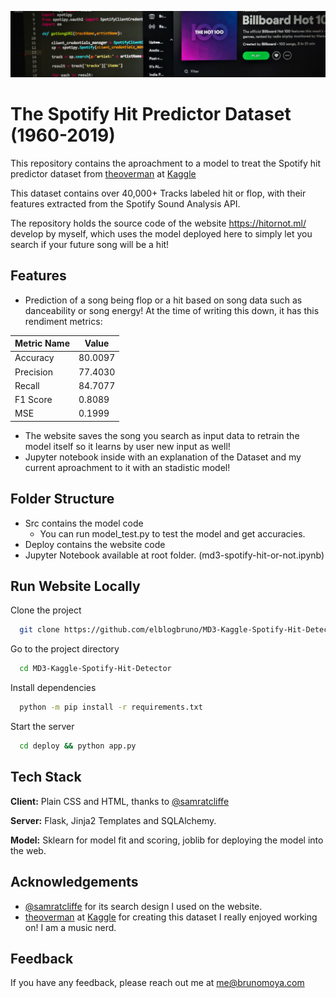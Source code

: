 
![Logo](dataset-cover.jpg)

    
# The Spotify Hit Predictor Dataset (1960-2019)

This repository contains the aproachment to a model to treat the Spotify
hit predictor dataset from [theoverman](https://www.kaggle.com/theoverman) at [Kaggle](https://www.kaggle.com/theoverman/the-spotify-hit-predictor-dataset)

This dataset contains over 40,000+ Tracks labeled hit or flop, with their features extracted from the Spotify Sound Analysis API.

The repository holds the source code of the website https://hitornot.ml/ develop by myself, which uses the model deployed here to simply let you search if your future song will be a hit!



## Features

- Prediction of a song being flop or a hit based on song data such as danceability or song energy! At the time of writing this down, it has this rendiment metrics:
    
| Metric Name | Value |
| ------------- | ------------- |
| Accuracy | 80.0097  |
| Precision  | 77.4030  |
| Recall  | 84.7077  |
| F1 Score  | 0.8089  |
| MSE  | 0.1999  |

        
- The website saves the song you search as input data to retrain the model itself so it learns by user new input as well!
- Jupyter notebook inside with an explanation of the Dataset and my current aproachment to it with an stadistic model!

## Folder Structure

- Src contains the model code
  - You can run model_test.py to test the model and get accuracies.
- Deploy contains the website code
- Jupyter Notebook available at root folder. (md3-spotify-hit-or-not.ipynb)

## Run Website Locally

Clone the project

```bash
  git clone https://github.com/elblogbruno/MD3-Kaggle-Spotify-Hit-Detector
```

Go to the project directory

```bash
  cd MD3-Kaggle-Spotify-Hit-Detector
```

Install dependencies

```bash
  python -m pip install -r requirements.txt
```

Start the server

```bash
  cd deploy && python app.py
```

  
## Tech Stack

**Client:** Plain CSS and HTML, thanks to [@samratcliffe](https://codepen.io/samratcliffe/pen/xOqEZg) 

**Server:** Flask, Jinja2 Templates and SQLAlchemy.

**Model:** Sklearn for model fit and scoring, joblib for deploying the model into the web.

  
## Acknowledgements

 - [@samratcliffe](https://codepen.io/samratcliffe/pen/xOqEZg) for its search design I used on the website.
 - [theoverman](https://www.kaggle.com/theoverman) at [Kaggle](https://www.kaggle.com/theoverman/the-spotify-hit-predictor-dataset) for creating this dataset I really enjoyed working on! I am a music nerd.

## Feedback

If you have any feedback, please reach out me at me@brunomoya.com

  